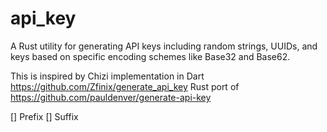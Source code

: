 # api_key
A Rust utility for generating API keys including random strings, UUIDs, and keys based on specific encoding schemes like Base32 and Base62.

This is inspired by Chizi implementation in Dart https://github.com/Zfinix/generate_api_key
Rust port of https://github.com/pauldenver/generate-api-key

  [] Prefix
  [] Suffix